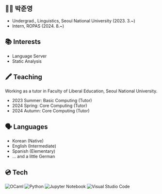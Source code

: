 ## 👨‍💻 박준영
- Undergrad., Linguistics, Seoul National University (2023. 3.~)
- Intern, ROPAS (2024. 8.~)

## 📚 Interests
- Language Server
- Static Analysis

## 🖍️ Teaching
Working as a tutor in Faculty of Liberal Education, Seoul National University.
- 2023 Summer: Basic Computing (Tutor)
- 2024 Spring: Core Computing (Tutor)
- 2024 Autumn: Core Computing (Tutor)

## 🗣️ Languages
- Korean (Native)
- English (Intermediate)
- Spanish (Elementary)
- ... and a little German

## 💿 Tech
![OCaml](https://img.shields.io/badge/OCaml-%23E98407.svg?style=for-the-badge&logo=ocaml&logoColor=white)
![Python](https://img.shields.io/badge/python-3670A0?style=for-the-badge&logo=python&logoColor=ffdd54)
![Jupyter Notebook](https://img.shields.io/badge/jupyter-%23FA0F00.svg?style=for-the-badge&logo=jupyter&logoColor=white)
![Visual Studio Code](https://img.shields.io/badge/Visual%20Studio%20Code-0078d7.svg?style=for-the-badge&logo=visual-studio-code&logoColor=white)
